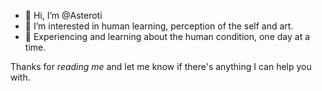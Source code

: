 - 👋 Hi, I’m @Asteroti
- 👀 I’m interested in human learning, perception of the self and art.
- 🌱 Experiencing and learning about the human condition, one day at a time.

Thanks for _reading me_ and let me know if there's anything I can help you with.

<!---
Asteroti/Asteroti is a ✨ special ✨ repository because its `README.md` (this file) appears on your GitHub profile.
You can click the Preview link to take a look at your changes.
--->
